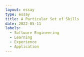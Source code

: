 ```yaml
---
layout: essay
type: essay
title: A Particular Set of Skills
date: 2022-05-11
labels:
  - Software Engineering
  - Learning
  - Experience
  - Application
---
```

